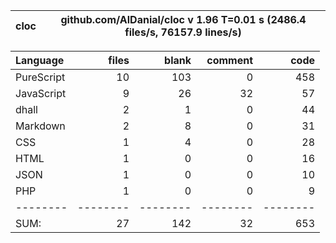 cloc|github.com/AlDanial/cloc v 1.96  T=0.01 s (2486.4 files/s, 76157.9 lines/s)
--- | ---

Language|files|blank|comment|code
:-------|-------:|-------:|-------:|-------:
PureScript|10|103|0|458
JavaScript|9|26|32|57
dhall|2|1|0|44
Markdown|2|8|0|31
CSS|1|4|0|28
HTML|1|0|0|16
JSON|1|0|0|10
PHP|1|0|0|9
--------|--------|--------|--------|--------
SUM:|27|142|32|653
